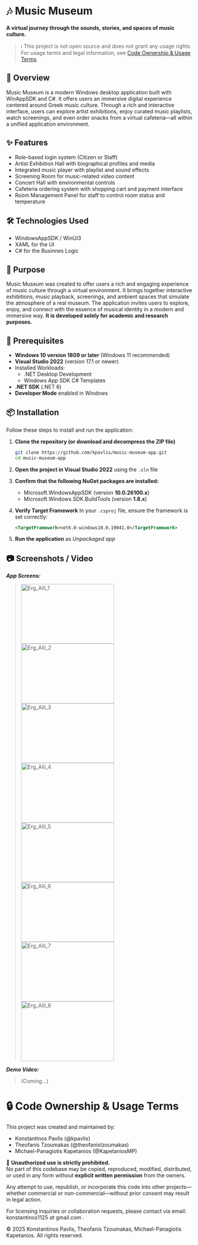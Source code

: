 # 🎶 Music Museum

**A virtual journey through the sounds, stories, and spaces of music culture.**

> ℹ️ This project is not open source and does not grant any usage rights.
> For usage terms and legal information, see [Code Ownership & Usage Terms](#-code-ownership--usage-terms).

## 📖 Overview  

Music Museum is a modern Windows desktop application built with WinAppSDK and C#. It offers users an immersive digital experience centered around Greek music culture. Through a rich and interactive interface, users can explore artist exhibitions, enjoy curated music playlists, watch screenings, and even order snacks from a virtual cafeteria—all within a unified application environment.

## ✨ Features  

- Role-based login system (Citizen or Staff)  
- Artist Exhibition Hall with biographical profiles and media  
- Integrated music player with playlist and sound effects  
- Screening Room for music-related video content  
- Concert Hall with environmental controls  
- Cafeteria ordering system with shopping cart and payment interface  
- Room Management Panel for staff to control room status and temperature

## 🛠️ Technologies Used  

- WindowsAppSDK / WinUI3
- XAML for the UI
- C# for the Businnes Logic

## 🎯 Purpose 

Music Museum was created to offer users a rich and engaging experience of music culture through a virtual environment. It brings together interactive exhibitions, music playback, screenings, and ambient spaces that simulate the atmosphere of a real museum. The application invites users to explore, enjoy, and connect with the essence of musical identity in a modern and immersive way. **It is developed solely for academic and research purposes.**


## 🧰 Prerequisites  

- **Windows 10 version 1809 or later** (Windows 11 recommended)
- **Visual Studio 2022** (version 17.1 or newer)
- Installed Workloads:
  - .NET Desktop Development
  - Windows App SDK C# Templates
- **.NET SDK** (.NET 6)
- **Developer Mode** enabled in Windows


## 📦 Installation  

Follow these steps to install and run the application:

1. **Clone the repository (or download and decompress the ZIP file)**
   ```bash
   git clone https://github.com/kpavlis/music-museum-app.git
   cd music-museum-app
2. **Open the project in Visual Studio 2022** using the `.sln` file
3. **Confirm that the following NuGet packages are installed:**
    - Microsoft.WindowsAppSDK (version **10.0.26100.x**)
    - Microsoft.Windows.SDK.BuildTools (version **1.8.x**)
4. **Verify Target Framework**
     In your `.csproj` file, ensure the framework is set correctly:
   
     ```xml
     <TargetFramework>net6.0-windows10.0.19041.0</TargetFramework>
   
6. **Run the application** as _Unpackaged app_

## 📷 Screenshots / Video

**_App Screens:_**  
> <img width="250" height="160" alt="Erg_Alli_1" src="https://github.com/user-attachments/assets/01804344-e916-4cee-8755-cc9e41bc5bd7" />
> <img width="250" height="160" alt="Erg_Alli_2" src="https://github.com/user-attachments/assets/4aa03ec1-7e73-491d-b9ed-53e72d7ea3e4" />
> <img width="250" height="160" alt="Erg_Alli_3" src="https://github.com/user-attachments/assets/686b19e6-6ec2-4f3d-a080-9445baa5f8a5" />
> <img width="250" height="160" alt="Erg_Alli_4" src="https://github.com/user-attachments/assets/37c3e180-a00d-4340-ac35-f253620e2d95" />
> <img width="250" height="160" alt="Erg_Alli_5" src="https://github.com/user-attachments/assets/d7abec23-4403-4711-bf55-2edb10c90305" />
> <img width="250" height="160" alt="Erg_Alli_6" src="https://github.com/user-attachments/assets/16efc115-cfff-4058-b89c-18cd1dec69d6" />
> <img width="250" height="160" alt="Erg_Alli_7" src="https://github.com/user-attachments/assets/ffad20d9-bdaa-4085-b7d7-4207316585c4" />
> <img width="250" height="160" alt="Erg_Alli_8" src="https://github.com/user-attachments/assets/fbd39dab-3d3d-422b-9ec3-d3d1e3e300e3" />

**_Demo Video:_**

> (Coming...)

# 🔒 Code Ownership & Usage Terms

This project was created and maintained by:

- Konstantinos Pavlis (@kpavlis)
- Theofanis Tzoumakas (@theofanistzoumakas)
- Michael-Panagiotis Kapetanios (@KapetaniosMP)

🚫 **Unauthorized use is strictly prohibited.**  
No part of this codebase may be copied, reproduced, modified, distributed, or used in any form without **explicit written permission** from the owners.

Any attempt to use, republish, or incorporate this code into other projects—whether commercial or non-commercial—without prior consent may result in legal action.

For licensing inquiries or collaboration requests, please contact via email: konstantinos1125 _at_ gmail.com .

© 2025 Konstantinos Pavlis, Theofanis Tzoumakas, Michael-Panagiotis Kapetanios. All rights reserved.
